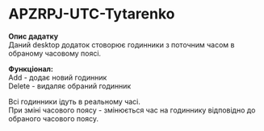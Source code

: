 # APZRPJ-UTC-Tytarenko

<b>Опис дадатку</b><br>
Даний desktop додаток стоворює годинники з поточним часом в обраному часовому поясі. 

<b>Функціонал:</b><br> 
Add - додає новий годинник<br>
Delete - видаляє обраний годинник<br>

Всі годинники ідуть в реальному часі.<br>
При зміні часового поясу - змінюється час на годиннику відповідно до обраного часового поясу.
